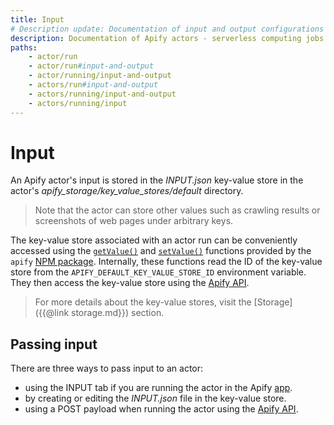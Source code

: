 ```yaml
---
title: Input
# Description update: Documentation of input and output configurations for Apify actors
description: Documentation of Apify actors - serverless computing jobs that enable execution of long-running web scraping and automation tasks in the cloud.
paths:
    - actor/run
    - actor/run#input-and-output
    - actor/running/input-and-output
    - actors/run#input-and-output
    - actors/running/input-and-output
    - actors/running/input
---
```


# [](#input) Input

An Apify actor's input is stored in the *INPUT.json* key-value store in the actor's *apify_storage/key_value_stores/default* directory.

> Note that the actor can store other values such as crawling results or screenshots of web pages under arbitrary keys.

The key-value store associated with an actor run can be conveniently accessed using the [`getValue()`](https://sdk.apify.com/docs/api/apify#apifygetvaluekey) and [`setValue()`](https://sdk.apify.com/docs/api/apify#apifysetvaluekey-value-options) functions provided by the `apify` [NPM package](https://www.npmjs.com/package/apify). Internally, these functions read the ID of the key-value store from the `APIFY_DEFAULT_KEY_VALUE_STORE_ID` environment variable. They then access the key-value store using the [Apify API](https://docs.apify.com/api).

> For more details about the key-value stores, visit the [Storage]({{@link storage.md}}) section.

## [](#passing-input) Passing input

There are three ways to pass input to an actor:
  * using the INPUT tab if you are running the actor in the Apify [app](https://my.apify.com).
  * by creating or editing the *INPUT.json* file in the key-value store.
  * using a POST payload when running the actor using the [Apify API](https://docs.apify.com/api).

